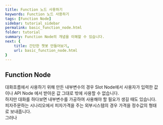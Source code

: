 ```yaml
---
title: Function 노드 사용하기
keywords: Function 노드 사용하기
tags: [Function Node]
sidebar: tutorial_sidebar
permalink: basic_function_node.html
folder: tutorial
summary: Function Node의 개념을 이해할 수 있습니다.
next: {
    title: 간단한 챗봇 만들어보기,
    url: basic_function_node.html
}
---
```


## Function Node
대화흐름에서 사용하기 위해 만든 내부변수의 경우 Slot Node에서 사용자가 입력한 값이나 API Node 에서 받아온 값 그대로 밖에 사용할 수 없습니다. <br/>
하지만 대화를 하다보면 내부변수를 가공하여 사용해야 할 필요가 생길 때도 있습니다. <br/>
피자주문하는 시나리오에서 피자가격을 주는 외부시스템의 경우 가격을 정수값의 형태로 보내줍니다. <br/>
그러나 